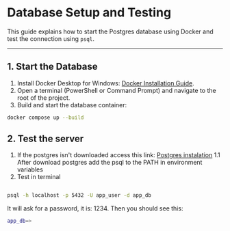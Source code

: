 # Database Setup and Testing

This guide explains how to start the Postgres database using Docker and test the connection using `psql`.

---

## 1. Start the Database

1. Install Docker Desktop for Windows: [Docker Installation Guide](https://docs.docker.com/desktop/setup/install/windows-install/).  
2. Open a terminal (PowerShell or Command Prompt) and navigate to the root of the project.  
3. Build and start the database container:

```bash
docker compose up --build

````
## 2. Test the server

1. If the postgres isn't downloaded access this link: [Postgres instalation](https://www.postgresql.org/download/windows/)
   1.1 After download postgres add the psql to the PATH in environment variables
2. Test in terminal
```bash

psql -h localhost -p 5432 -U app_user -d app_db
````
It will ask for a password, it is: 1234. Then you should see this:
```bash
app_db=>
```
